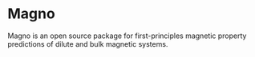 # Magno
Magno is an open source package for first-principles magnetic property predictions of dilute and bulk magnetic systems. 
